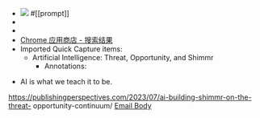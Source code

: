 - ![](https://firebasestorage.googleapis.com/v0/b/firescript-577a2.appspot.com/o/imgs%2Fapp%2Fxinyiheng%2FzaSQakUEbv.png?alt=media&token=477d2849-49ba-4f8c-b5ef-73fcadd65611)
#[[prompt]]
- 
- 
- [Chrome 应用商店 - 搜索结果](https://chromewebstore.google.com/search/gramar?hl=zh-CN)
- Imported Quick Capture items:
    - Artificial Intelligence: Threat, Opportunity, and Shimmr
        - Annotations:

* AI is what we teach it to be.



https://publishingperspectives.com/2023/07/ai-building-shimmr-on-the-threat-
opportunity-continuum/ [Email Body](https://files.todoist.com/U29npxfVQeYXTDteeUwkvYgNQd6pJ5_JkmlyP5TA7usYUWkV2q5QocqXyrxSiSDq/by/21878347/as/file.html)
